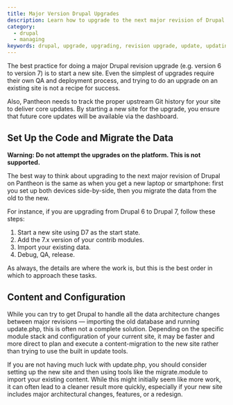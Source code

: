 ```yaml
---
title: Major Version Drupal Upgrades
description: Learn how to upgrade to the next major revision of Drupal.
category:
  - drupal
  - managing
keywords: drupal, upgrade, upgrading, revision upgrade, update, updating
---
```

The best practice for doing a major Drupal revision upgrade (e.g. version 6 to version 7) is to start a new site. Even the simplest of upgrades require their own QA and deployment process, and trying to do an upgrade on an existing site is not a recipe for success.

Also, Pantheon needs to track the proper upstream Git history for your site to deliver core updates. By starting a new site for the upgrade, you ensure that future core updates will be available via the dashboard.

## Set Up the Code and Migrate the Data

**Warning: Do not attempt the upgrades on the platform. This is not supported.**

The best way to think about upgrading to the next major revision of Drupal on Pantheon is the same as when you get a new laptop or smartphone: first you set up both devices side-by-side, then you migrate the data from the old to the new.

For instance, if you are upgrading from Drupal 6 to Drupal 7, follow these steps:

1. Start a new site using D7 as the start state.
2. Add the 7.x version of your contrib modules.
3. Import your existing data.
4. Debug, QA, release.

As always, the details are where the work is, but this is the best order in which to approach these tasks.

## Content and Configuration

While you can try to get Drupal to handle all the data architecture changes between major revisions — importing the old database and running update.php, this is often not a complete solution. Depending on the specific module stack and configuration of your current site, it may be faster and more direct to plan and execute a content-migration to the new site rather than trying to use the built in update tools.

If you are not having much luck with update.php, you should consider setting up the new site and then using tools like the migrate.module to import your existing content. While this might initially seem like more work, it can often lead to a cleaner result more quickly, especially if your new site includes major architectural changes, features, or a redesign.
